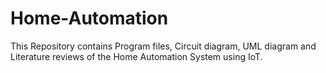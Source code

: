# Home-Automation
This Repository contains Program files, Circuit diagram, UML diagram and Literature reviews of the Home Automation System using IoT.

